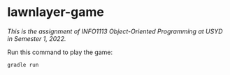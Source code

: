 # lawnlayer-game

*This is the assignment of INFO1113 Object-Oriented Programming at USYD in Semester 1, 2022.*

Run this command to play the game: 
```bash
gradle run
```
